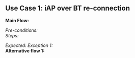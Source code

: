 ## Use Case 1: iAP over BT re-connection

**Main Flow:**

_Pre-conditions:_  
_Steps:_

_Expected:_
_Exception 1:_  
**Alternative flow 1:**
